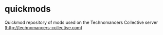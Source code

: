 quickmods
=========

Quickmod repository of mods used on the Technomancers Collective server (http://technomancers-collective.com)
